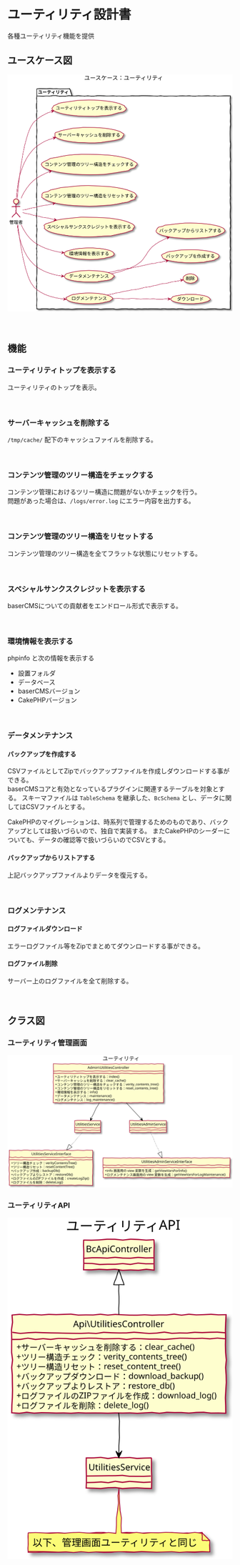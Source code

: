 # ユーティリティ設計書

各種ユーティリティ機能を提供

## ユースケース図
![クラス図：ユーティリティ](../../../svg/use_case/baser-core/utilities.svg)

　
## 機能
### ユーティリティトップを表示する
ユーティリティのトップを表示。

　
### サーバーキャッシュを削除する
`/tmp/cache/` 配下のキャッシュファイルを削除する。

　
### コンテンツ管理のツリー構造をチェックする
コンテンツ管理におけるツリー構造に問題がないかチェックを行う。  
問題があった場合は、`/logs/error.log` にエラー内容を出力する。

　
### コンテンツ管理のツリー構造をリセットする
コンテンツ管理のツリー構造を全てフラットな状態にリセットする。

　
### スペシャルサンクスクレジットを表示する
baserCMSについての貢献者をエンドロール形式で表示する。

　
### 環境情報を表示する
phpinfo と次の情報を表示する
- 設置フォルダ
- データベース
- baserCMSバージョン
- CakePHPバージョン

　
### データメンテナンス
#### バックアップを作成する
CSVファイルとしてZipでバックアップファイルを作成しダウンロードする事ができる。  
baserCMSコアと有効となっているプラグインに関連するテーブルを対象とする。
スキーマファイルは `TableSchema` を継承した、`BcSchema` とし、データに関してはCSVファイルとする。

CakePHPのマイグレーションは、時系列で管理するためのものであり、バックアップとしては扱いづらいので、独自で実装する。
またCakePHPのシーダーについても、データの確認等で扱いづらいのでCSVとする。

#### バックアップからリストアする
上記バックアップファイルよりデータを復元する。

　
### ログメンテナンス
#### ログファイルダウンロード
エラーログファイル等をZipでまとめてダウンロードする事ができる。
#### ログファイル削除
サーバー上のログファイルを全て削除する。

　
## クラス図
### ユーティリティ管理画面
![クラス図：ユーティリティ管理画面](../../../svg/class/baser-core/manage_utilities.svg)

### ユーティリティAPI
![クラス図：ユーティリティAPI](../../../svg/class/baser-core/api_utilities.svg)
　
